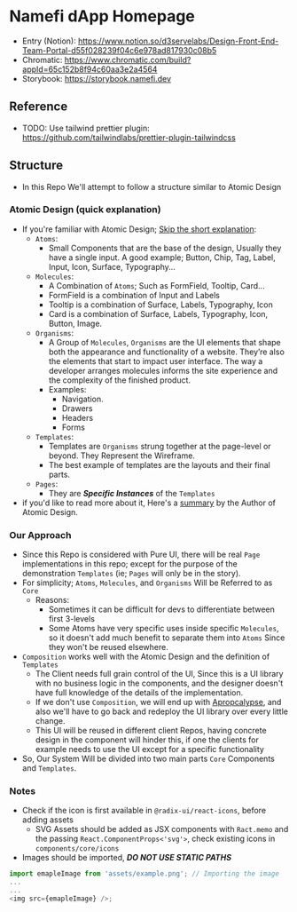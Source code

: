# Namefi dApp Homepage
- Entry (Notion): https://www.notion.so/d3servelabs/Design-Front-End-Team-Portal-d55f028239f04c6e978ad817930c08b5
- Chromatic: https://www.chromatic.com/build?appId=65c152b8f94c60aa3e2a4564
- Storybook: https://storybook.namefi.dev

## Reference
- TODO: Use tailwind prettier plugin: https://github.com/tailwindlabs/prettier-plugin-tailwindcss

## Structure

- In this Repo We'll attempt to follow a structure similar to Atomic Design
### Atomic Design (quick explanation)
- If you're familiar with Atomic Design; [Skip the short explanation](#our-approach): 
  - `Atoms`: 
    - Small Components that are the base of the design, Usually they have a single input. A good example; Button, Chip, Tag, Label, Input, Icon, Surface, Typography...
  - `Molecules`: 
    - A Combination of `Atoms`; Such as FormField, Tooltip, Card...
    - FormField is a combination of Input and Labels
    - Tooltip is a combination of Surface, Labels, Typography, Icon
    - Card is a combination of Surface, Labels, Typography, Icon, Button, Image.
  - `Organisms`:
    - A Group of `Molecules`, `Organisms` are the UI elements that shape both the appearance and functionality of a website. They’re also the elements that start to impact user interface. The way a developer arranges molecules informs the site experience and the complexity of the finished product.
    - Examples:
      - Navigation.
      - Drawers
      - Headers
      - Forms
  - `Templates`:
    - Templates are `Organisms` strung together at the page-level or beyond. They Represent the Wireframe.
    - The best example of templates are the layouts and their final parts.
  - `Pages`:
    - They are ***Specific Instances*** of the `Templates`
- if you'd like to read more about it, Here's a [summary](https://bradfrost.com/blog/post/atomic-web-design/#molecules) by the Author of Atomic Design.

### Our Approach
- Since this Repo is considered with Pure UI, there will be real `Page` implementations in this repo; except for the purpose of the demonstration `Templates` (ie; `Pages` will only be in the story).
- For simplicity; `Atoms`, `Molecules`, and `Organisms` Will be Referred to as `Core`
  - Reasons:
    - Sometimes it can be difficult for devs to differentiate between first 3-levels
    - Some Atoms have very specific uses inside specific `Molecules`, so it doesn't add much benefit to separate them into `Atoms` Since they won't be reused elsewhere.
- `Composition` works well with the Atomic Design and the definition of `Templates`
  - The Client needs full grain control of the UI, Since this is a UI library with no business logic in the components, and the designer doesn't have full knowledge of the details of the implementation.
  - If we don't use `Composition`, we will end up with [Apropcalypse](https://fbohorqu.medium.com/a-react-pattern-to-avoid-apropcalypse-b1d58a4639d2), and also we'll have to go back and redeploy the UI library over every little change.
  - This UI will be reused in different client Repos, having concrete design in the component will hinder this, if one the clients for example needs to use the UI except for a specific functionality  
- So, Our System Will be divided into two main parts `Core` Components and `Templates`.


### Notes
- Check if the icon is first available in `@radix-ui/react-icons`, before adding assets
  - SVG Assets should be added as JSX components with `Ract.memo` and the passing `React.ComponentProps<'svg'>`, check existing icons in `components/core/icons`
- Images should be imported, ***DO NOT USE STATIC PATHS***
```typescript jsx
import emapleImage from 'assets/example.png'; // Importing the image
...
...
<img src={emapleImage} />;
```